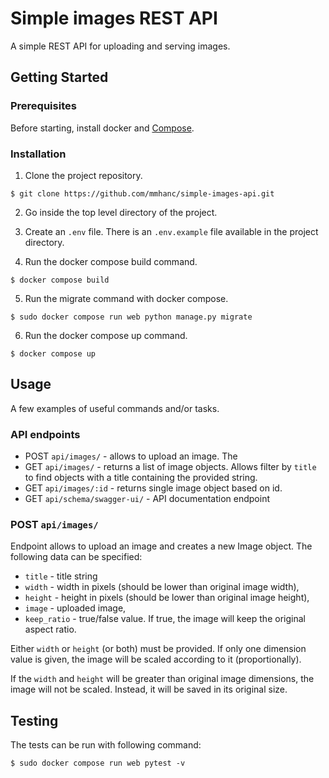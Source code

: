 # Simple images REST API

A simple REST API for uploading and serving images.

## Getting Started

### Prerequisites

Before starting, install docker and [Compose](https://docs.docker.com/compose/install/).


### Installation

1. Clone the project repository.

```
$ git clone https://github.com/mmhanc/simple-images-api.git
```

2. Go inside the top level directory of the project.

3. Create an `.env` file. There is an `.env.example` file available in the project directory.

4. Run the docker compose build command.
```
$ docker compose build
```

5. Run the migrate command with docker compose.
```
$ sudo docker compose run web python manage.py migrate 
```

6. Run the docker compose up command.
```
$ docker compose up
```

## Usage

A few examples of useful commands and/or tasks.

### API endpoints

* POST `api/images/` - allows to upload an image. The 
* GET `api/images/` - returns a list of image objects. Allows filter by `title` to find objects with a title containing the provided string.
* GET `api/images/:id` - returns single image object based on id.
* GET `api/schema/swagger-ui/` - API documentation endpoint

### POST `api/images/` 

Endpoint allows to upload an image and creates a new Image object.
The following data can be specified:

*  `title` - title string 
*  `width` - width in pixels (should be lower than original image width),
*  `height` - height in pixels (should be lower than original image height),
*  `image` - uploaded image,
*  `keep_ratio` - true/false value. If true, the image will keep the original aspect ratio.

Either `width` or `height` (or both) must be provided. If only one dimension value is given, the image will be scaled according to it (proportionally).

If the `width` and `height` will be greater than original image dimensions, the image will not be scaled. Instead, it will be saved in its original size.

## Testing

The tests can be run with following command:
```
$ sudo docker compose run web pytest -v
```

